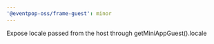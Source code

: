 ```yaml
---
'@eventpop-oss/frame-guest': minor
---
```


Expose locale passed from the host through getMiniAppGuest().locale
